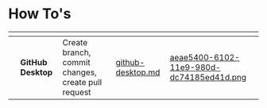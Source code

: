 # How To's

<table data-view="cards"><thead><tr><th></th><th></th><th></th><th data-hidden data-card-target data-type="content-ref"></th><th data-hidden data-card-cover data-type="files"></th></tr></thead><tbody><tr><td></td><td><strong>GitHub Desktop</strong></td><td>Create branch, commit changes, create pull request</td><td><a href="github-desktop.md">github-desktop.md</a></td><td><a href="../../../.gitbook/assets/aeae5400-6102-11e9-980d-dc74185ed41d.png">aeae5400-6102-11e9-980d-dc74185ed41d.png</a></td></tr></tbody></table>

